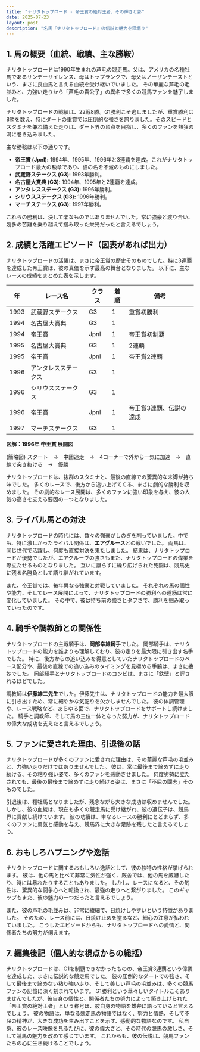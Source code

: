 ```yaml
---
title: "ナリタトップロード - 帝王賞の絶対王者、その輝きと影"
date: 2025-07-23
layout: post
description: "名馬『ナリタトップロード』の伝説と魅力を深堀り"
---
```


## 1. 馬の概要（血統、戦績、主な勝鞍）

ナリタトップロードは1990年生まれの芦毛の競走馬。父は、アメリカの名種牡馬であるサンデーサイレンス、母はトップランクで、母父はノーザンテーストという、まさに良血馬と言える血統を受け継いでいました。  その華麗な芦毛の毛並みと、力強い走りから「芦毛の貴公子」の異名で多くの競馬ファンを魅了しました。

ナリタトップロードの戦績は、22戦8勝。G1勝利こそ逃しましたが、重賞勝利は8勝を数え、特にダートの重賞では圧倒的な強さを誇りました。そのスピードとスタミナを兼ね備えた走りは、ダート界の頂点を目指し、多くのファンを熱狂の渦に巻き込みました。

主な勝鞍は以下の通りです。

* **帝王賞 (JpnI):** 1994年、1995年、1996年と3連覇を達成。これがナリタトップロード最大の勲章であり、彼の名を不滅のものにしました。
* **武蔵野ステークス (G3):** 1993年勝利。
* **名古屋大賞典 (G3):** 1994年、1995年と2連覇を達成。
* **アンタレスステークス (G3):** 1996年勝利。
* **シリウスステークス (G3):** 1996年勝利。
* **マーチステークス (G3):** 1997年勝利。


これらの勝利は、決して楽なものではありませんでした。常に強豪と渡り合い、幾多の苦難を乗り越えて掴み取った栄光だったと言えるでしょう。


## 2. 成績と活躍エピソード（図表があれば出力）

ナリタトップロードの活躍は、まさに帝王賞の歴史そのものでした。特に3連覇を達成した帝王賞は、彼の真価を示す最高の舞台となりました。  以下に、主なレースの成績をまとめた表を示します。

| 年 | レース名             | クラス | 着順 | 備考                                     |
|---|----------------------|-------|-----|-----------------------------------------|
| 1993 | 武蔵野ステークス     | G3    | 1   | 重賞初勝利                               |
| 1994 | 名古屋大賞典         | G3    | 1   |                                         |
| 1994 | 帝王賞               | JpnI  | 1   | 帝王賞初制覇                               |
| 1995 | 名古屋大賞典         | G3    | 1   | 2連覇                                     |
| 1995 | 帝王賞               | JpnI  | 1   | 帝王賞2連覇                               |
| 1996 | アンタレスステークス | G3    | 1   |                                         |
| 1996 | シリウスステークス   | G3    | 1   |                                         |
| 1996 | 帝王賞               | JpnI  | 1   | 帝王賞3連覇、伝説の達成                   |
| 1997 | マーチステークス     | G3    | 1   |                                         |


**図解：1996年 帝王賞 展開図**

(簡略図)
スタート　→　中団追走　→　4コーナーで外から一気に加速　→　直線で突き抜ける　→　優勝


ナリタトップロードは、抜群のスタミナと、最後の直線での驚異的な末脚が持ち味でした。  多くのレースで、後方から追い上げてくる、まさに劇的な勝利を収めました。  その劇的なレース展開は、多くのファンに強い印象を与え、彼の人気の高さを支える要因の一つとなりました。


## 3. ライバル馬との対決

ナリタトップロードの時代には、数々の強豪がしのぎを削っていました。中でも、特に激しかったライバル関係は、**エアグルース**との戦いでした。  両馬は、同じ世代で活躍し、何度も直接対決を果たしました。  結果は、ナリタトップロードが優勢でしたが、エアグルーヴの強さもまた、ナリタトップロードの偉業を際立たせるものとなりました。  互いに譲らずに繰り広げられた死闘は、競馬史に残る名勝負として語り継がれています。


また、帝王賞では、毎年異なる強豪と対戦していました。  それぞれの馬の個性や能力、そしてレース展開によって、ナリタトップロードの勝利への道筋は常に変化していました。  その中で、彼は持ち前の強さとタフさで、勝利を掴み取っていったのです。


## 4. 騎手や調教師との関係性

ナリタトップロードの主戦騎手は、**岡部幸雄騎手**でした。  岡部騎手は、ナリタトップロードの能力を誰よりも理解しており、彼の走りを最大限に引き出す名手でした。  特に、後方からの追い込みを得意としていたナリタトップロードのペース配分や、最後の直線での追い込みのタイミングを見極める手腕は、まさに絶妙でした。  岡部騎手とナリタトップロードのコンビは、まさに「鉄壁」と評されるほどでした。

調教師は**伊藤雄二先生**でした。伊藤先生は、ナリタトップロードの能力を最大限に引き出すため、常に細やかな気配りを欠かしませんでした。  彼の体調管理や、レース戦略など、あらゆる面で、ナリタトップロードをサポートし続けました。  騎手と調教師、そして馬の三位一体となった努力が、ナリタトップロードの偉大な成功を支えたと言えるでしょう。


## 5. ファンに愛された理由、引退後の話

ナリタトップロードが多くのファンに愛された理由は、その華麗な芦毛の毛並みと、力強い走りだけではありませんでした。  彼は、常に最後まで諦めずに走り続ける、その粘り強い姿で、多くのファンを感動させました。  何度劣勢に立たされても、最後の最後まで諦めずに走り続ける姿は、まさに「不屈の闘志」そのものでした。

引退後は、種牡馬となりましたが、残念ながら大きな成功は収めませんでした。  しかし、彼の血統は、現在も多くの競走馬に受け継がれ、彼の遺伝子は、競馬界に貢献し続けています。  彼の功績は、単なるレースの勝利にとどまらず、多くのファンに勇気と感動を与え、競馬界に大きな足跡を残したと言えるでしょう。


## 6. おもしろハプニングや逸話

ナリタトップロードに関するおもしろい逸話として、彼の独特の性格が挙げられます。  彼は、他の馬と比べて非常に気性が強く、厩舎では、他の馬を威嚇したり、時には暴れたりすることもありました。  しかし、レースになると、その気性は、驚異的な闘争心へと転換され、最強の走りへと繋がりました。  このギャップもまた、彼の魅力の一つだったと言えるでしょう。


また、彼の芦毛の毛並みは、非常に繊細で、日焼けしやすいという特徴がありました。  そのため、レース前には、日焼け止めを塗るなど、細心の注意が払われていました。  こうしたエピソードからも、ナリタトップロードへの愛情と、関係者たちの努力が伺えます。


## 7. 編集後記（個人的な視点からの総括）

ナリタトップロードは、G1を制覇できなかったものの、帝王賞3連覇という偉業を達成した、まさに伝説的な競走馬でした。  彼の圧倒的なダートでの強さ、そして最後まで諦めない粘り強い走り、そして美しい芦毛の毛並みは、多くの競馬ファンの記憶に深く刻まれています。  G1勝利という華々しいタイトルこそありませんでしたが、彼自身の個性と、関係者たちの努力によって築き上げられた「帝王賞の絶対王者」という称号は、彼自身の物語を雄弁に語っていると言えるでしょう。  彼の物語は、単なる競走馬の物語ではなく、努力と情熱、そして不屈の精神が、大きな成功を生み出すことを示す、感動的な物語なのです。  私自身、彼のレース映像を見るたびに、彼の偉大さと、その時代の競馬の激しさ、そして競馬の魅力を改めて感じています。  これからも、彼の伝説は、競馬ファンたちの心に生き続けることでしょう。
